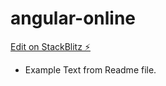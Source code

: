 # angular-online

[Edit on StackBlitz ⚡️](https://stackblitz.com/edit/angular-online)

- Example Text from Readme file.
